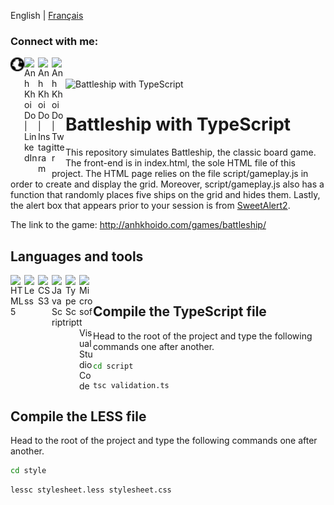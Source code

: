 English | <a href="README-fr_FR.md">Fran&ccedil;ais</a>
### Connect with me:
[<img align="left" alt="Anh Khoi Do" width="22px" src="https://raw.githubusercontent.com/iconic/open-iconic/master/svg/globe.svg" />](http://anhkhoido.com)
[<img align="left" alt="Anh Khoi Do | LinkedIn" width="22px" src="https://cdn.simpleicons.org/linkedin/#0A66C2" />](https://ca.linkedin.com/in/anhkhoido/en-us)
[<img align="left" alt="Anh Khoi Do | Instagram" width="22px" src="https://cdn.simpleicons.org/instagram/#E4405F" />](https://instagram.com/anhkhoido)
[<img align="left" alt="Anh Khoi Do | Twitter" width="22px" src="https://cdn.simpleicons.org/twitter/#1DA1F2" />](https://twitter.com/anhkhoido)
<br /><br />
![Battleship with TypeScript](http://anhkhoido.com/games/pictures/battleshipAkdTypeScriptThumbnail.jpg)
# Battleship with TypeScript
<p>This repository simulates Battleship, the classic board game. The front-end is in index.html, the sole HTML file of this project. The HTML page relies on the file script/gameplay.js in order to create and display the grid. Moreover, script/gameplay.js also has a function that randomly places five ships on the grid and hides them. Lastly, the alert box that appears prior to your session is from <a href="https://sweetalert2.github.io">SweetAlert2</a>.</p>
<p>The link to the game: <a href="http://anhkhoido.com/games/battleship">http://anhkhoido.com/games/battleship/</a></p>

## Languages and tools
[<img align="left" alt="HTML5" width="22px" src="https://cdn.simpleicons.org/html5/#E34F26" />](https://whatwg.org/)
[<img align="left" alt="Less" width="22px" src="https://cdn.simpleicons.org/less/#1D365D" />](https://lesscss.org/)
[<img align="left" alt="CSS3" width="22px" src="https://cdn.simpleicons.org/css3/#1572B6" />](https://www.w3.org/)
[<img align="left" alt="JavaScript" width="22px" src="https://cdn.simpleicons.org/javascript/#F7DF1E" />](https://www.javascript.com/)
[<img align="left" alt="TypeScript" width="22px" src="https://cdn.simpleicons.org/typescript/#3178C6" />](https://www.typescriptlang.org/)
[<img align="left" alt="Microsoft Visual Studio Code" width="22px" src="https://cdn.simpleicons.org/visualstudiocode/#007ACC" />](https://code.visualstudio.com/)
<br />
## Compile the TypeScript file
<p>Head to the root of the project and type the following commands one after another.</p>



```bash
cd script
```


```bash
tsc validation.ts
```


## Compile the LESS file
<p>Head to the root of the project and type the following commands one after another.</p>



```bash
cd style
```


```bash
lessc stylesheet.less stylesheet.css
```
